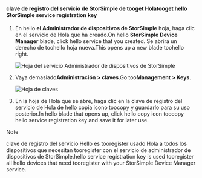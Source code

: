 <!--author=alkohli last changed: 06/22/17-->

#### <a name="tooget-hello-storsimple-service-registration-key"></a><span data-ttu-id="e6f8a-101">clave de registro del servicio de StorSimple de tooget Hola</span><span class="sxs-lookup"><span data-stu-id="e6f8a-101">tooget hello StorSimple service registration key</span></span>

1. <span data-ttu-id="e6f8a-102">En hello **el Administrador de dispositivos de StorSimple** hoja, haga clic en el servicio de Hola que ha creado.</span><span class="sxs-lookup"><span data-stu-id="e6f8a-102">On hello **StorSimple Device Manager** blade, click hello service that you created.</span></span> <span data-ttu-id="e6f8a-103">Se abrirá un derecho de toohello hoja nueva.</span><span class="sxs-lookup"><span data-stu-id="e6f8a-103">This opens up a new blade toohello right.</span></span>
   
     ![Hoja del servicio Administrador de dispositivos de StorSimple](./media/storsimple-8000-get-service-registration-key/createssdevman5.png)

2.  <span data-ttu-id="e6f8a-105">Vaya demasiado**Administración > claves**.</span><span class="sxs-lookup"><span data-stu-id="e6f8a-105">Go too**Management > Keys**.</span></span>
   
     ![Hoja de claves](./media/storsimple-8000-get-service-registration-key/getregkey2.png)

3.  <span data-ttu-id="e6f8a-107">En la hoja de Hola que se abre, haga clic en la clave de registro del servicio de Hola de hello copia icono toocopy y guardarlo para su uso posterior.</span><span class="sxs-lookup"><span data-stu-id="e6f8a-107">In hello blade that opens up, click hello copy icon toocopy hello service registration key and save it for later use.</span></span>

> [!NOTE]
> <span data-ttu-id="e6f8a-108">clave de registro del servicio Hello es tooregister usado Hola a todos los dispositivos que necesitan tooregister con el servicio de administrador de dispositivos de StorSimple.</span><span class="sxs-lookup"><span data-stu-id="e6f8a-108">hello service registration key is used tooregister all hello devices that need tooregister with your StorSimple Device Manager service.</span></span>


